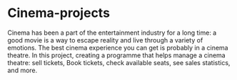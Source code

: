 # Cinema-projects
Cinema has been a part of the entertainment industry for a long time: a good movie is a way to escape reality and live through a
variety of emotions. The best cinema experience you can get is probably in a cinema theatre.
In this project, creating a programme that helps manage a cinema theatre: sell tickets, Book tickets, check available seats, see sales statistics, and more.
